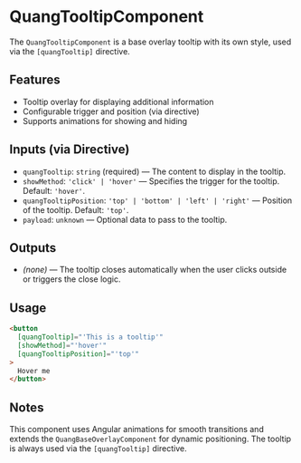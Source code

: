 # QuangTooltipComponent

The `QuangTooltipComponent` is a base overlay tooltip with its own style, used via the `[quangTooltip]` directive.

## Features

- Tooltip overlay for displaying additional information
- Configurable trigger and position (via directive)
- Supports animations for showing and hiding

## Inputs (via Directive)

- `quangTooltip`: `string` (required) — The content to display in the tooltip.
- `showMethod`: `'click' | 'hover'` — Specifies the trigger for the tooltip. Default: `'hover'`.
- `quangTooltipPosition`: `'top' | 'bottom' | 'left' | 'right'` — Position of the tooltip. Default: `'top'`.
- `payload`: `unknown` — Optional data to pass to the tooltip.

## Outputs

- *(none)* — The tooltip closes automatically when the user clicks outside or triggers the close logic.

## Usage

```html
<button
  [quangTooltip]="'This is a tooltip'"
  [showMethod]="'hover'"
  [quangTooltipPosition]="'top'"
>
  Hover me
</button>
```

## Notes

This component uses Angular animations for smooth transitions and extends the `QuangBaseOverlayComponent` for dynamic positioning. The tooltip is always used via the `[quangTooltip]` directive.
